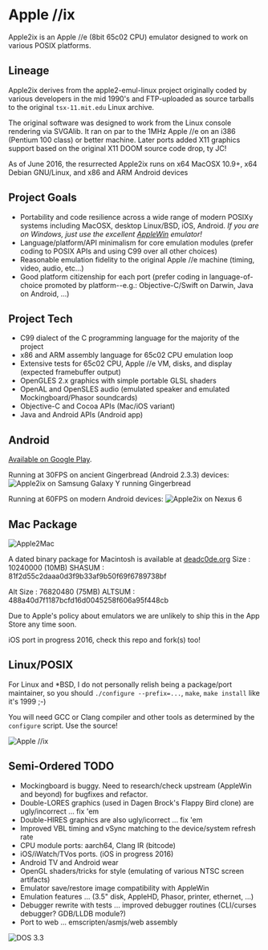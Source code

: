 Apple //ix
==========

Apple2ix is an Apple //e (8bit 65c02 CPU) emulator designed to work on various POSIX platforms.

Lineage
-------

Apple2ix derives from the apple2-emul-linux project originally coded by various developers in the mid 1990's and FTP-uploaded as source tarballs to the original `tsx-11.mit.edu` Linux archive.

The original software was designed to work from the Linux console rendering via SVGAlib.  It ran on par to the 1MHz Apple //e on an i386 (Pentium 100 class) or better machine.  Later ports added X11 graphics support based on the original X11 DOOM source code drop, ty JC!

As of June 2016, the resurrected Apple2ix runs on x64 MacOSX 10.9+, x64 Debian GNU/Linux, and x86 and ARM Android devices

Project Goals
-------------

* Portability and code resilience across a wide range of modern POSIXy systems including MacOSX, desktop Linux/BSD, iOS, Android. *If you are on Windows, just use the excellent [AppleWin](https://github.com/AppleWin/AppleWin) emulator!*
* Language/platform/API minimalism for core emulation modules (prefer coding to POSIX APIs and using C99 over all other choices)
* Reasonable emulation fidelity to the original Apple //e machine (timing, video, audio, etc...)
* Good platform citizenship for each port (prefer coding in language-of-choice promoted by platform--e.g.: Objective-C/Swift on Darwin, Java on Android, ...)

Project Tech
------------

* C99 dialect of the C programming language for the majority of the project
* x86 and ARM assembly language for 65c02 CPU emulation loop
* Extensive tests for 65c02 CPU, Apple //e VM, disks, and display (expected framebuffer output)
* OpenGLES 2.x graphics with simple portable GLSL shaders
* OpenAL and OpenSLES audio (emulated speaker and emulated Mockingboard/Phasor soundcards)
* Objective-C and Cocoa APIs (Mac/iOS variant)
* Java and Android APIs (Android app)

Android
-------

[Available on Google Play](https://play.google.com/store/apps/details?id=org.deadc0de.apple2ix.basic).

Running at 30FPS on ancient Gingerbread (Android 2.3.3) devices:
![Apple2ix on Samsung Galaxy Y running Gingerbread](https://raw.github.com/mauiaaron/apple2/develop/docs/android-galaxyY.png "Apple //ix")

Running at 60FPS on modern Android devices:
![Apple2ix on Nexus 6](https://raw.github.com/mauiaaron/apple2/develop/docs/android-nexus6.png "Apple //ix")

Mac Package
-----------

![Apple2Mac](https://raw.github.com/mauiaaron/apple2/master/docs/Apple2Mac.png "Apple2Mac")

A dated binary package for Macintosh is available at [deadc0de.org](https://deadc0de.org/Apple2Mac/Apple2Mac-0.9.dmg)
Size : 10240000 (10MB)
SHASUM : 81f2d55c2daaa0d3f9b33af9b50f69f6789738bf

Alt Size : 76820480 (75MB)
ALTSUM : 488a40d7f1187bcfd16d0045258f606a95f448cb

Due to Apple's policy about emulators we are unlikely to ship this in the App Store any time soon.

iOS port in progress 2016, check this repo and fork(s) too!

Linux/POSIX
-----------

For Linux and *BSD, I do not personally relish being a package/port maintainer, so you should `./configure --prefix=...`, `make`, `make install` like it's 1999 ;-)

You will need GCC or Clang compiler and other tools as determined by the `configure` script.  Use the source!

![Apple //ix](https://raw.github.com/mauiaaron/apple2/master/docs/Apple2ix.png "Apple //ix")

Semi-Ordered TODO
-----------------

* Mockingboard is buggy.  Need to research/check upstream (AppleWin and beyond) for bugfixes and refactor.
* Double-LORES graphics (used in Dagen Brock's Flappy Bird clone) are ugly/incorrect ... fix 'em
* Double-HIRES graphics are also ugly/icorrect ... fix 'em
* Improved VBL timing and vSync matching to the device/system refresh rate
* CPU module ports: aarch64, Clang IR (bitcode)
* iOS/iWatch/TVos ports.  (iOS in progress 2016)
* Android TV and Android wear
* OpenGL shaders/tricks for style (emulating of various NTSC screen artifacts)
* Emulator save/restore image compatibility with AppleWin
* Emulation features ... (3.5" disk, AppleHD, Phasor, printer, ethernet, ...)
* Debugger rewrite with tests ... improved debugger routines (CLI/curses debugger? GDB/LLDB module?)
* Port to web ... emscripten/asmjs/web assembly

![DOS 3.3](https://raw.github.com/mauiaaron/apple2/master/docs/DOS33.png "DOS 3.3 Applesoft BASIC and //e monitor")
